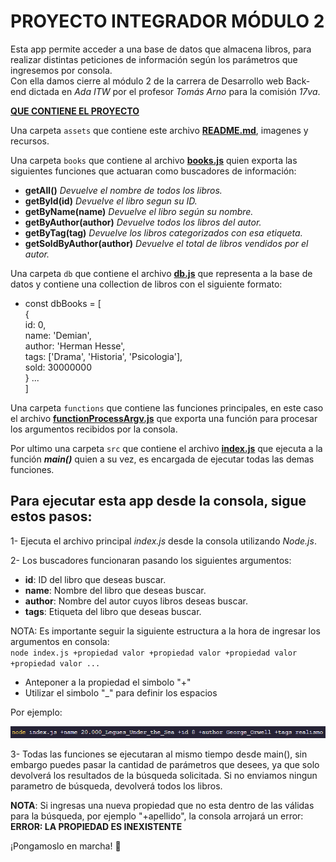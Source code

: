 # PROYECTO INTEGRADOR MÓDULO 2

Esta app permite acceder a una base de datos que almacena libros, para realizar distintas peticiones de información según los parámetros que ingresemos por consola.  
Con ella damos cierre al módulo 2 de la carrera de Desarrollo web Back-end dictada en _Ada ITW_ por el profesor _Tomás Arno_ para la comisión _17va_.

**<u> QUE CONTIENE EL PROYECTO </u>**

Una carpeta `assets` que contiene este archivo <u>**README.md**</u>, imagenes y recursos.

Una carpeta `books` que contiene al archivo <u>**books.js**</u> quien exporta las siguientes funciones que actuaran como buscadores de información:

- **getAll()** _Devuelve el nombre de todos los libros._
- **getById(id)** _Devuelve el libro segun su ID._
- **getByName(name)** _Devuelve el libro según su nombre._
- **getByAuthor(author)** _Devuelve todos los libros del autor._
- **getByTag(tag)** _Devuelve los libros categorizados con esa etiqueta._
- **getSoldByAuthor(author)** _Devuelve el total de libros vendidos por el autor._

Una carpeta `db` que contiene el archivo <u>**db.js**</u> que representa a la base de datos y contiene una collection de libros con el siguiente formato:

- const dbBooks = [  
   {  
   id: 0,  
   name: 'Demian',  
   author: 'Herman Hesse',  
   tags: ['Drama', 'Historia', 'Psicologia'],  
   sold: 30000000  
   } ...  
  ]

Una carpeta `functions` que contiene las funciones principales, en este caso el archivo <u>**functionProcessArgv.js**</u> que exporta una función para procesar los argumentos recibidos por la consola.

Por ultimo una carpeta `src` que contiene el archivo <u>**index.js**</u> que ejecuta a la función **_main()_** quien a su vez, es encargada de ejecutar todas las demas funciones.

## Para ejecutar esta app desde la consola, sigue estos pasos:

1- Ejecuta el archivo principal _index.js_ desde la consola utilizando _Node.js_.

2- Los buscadores funcionaran pasando los siguientes argumentos:

- **id**: ID del libro que deseas buscar.
- **name**: Nombre del libro que deseas buscar.
- **author**: Nombre del autor cuyos libros deseas buscar.
- **tags**: Etiqueta del libro que deseas buscar.

NOTA: Es importante seguir la siguiente estructura a la hora de ingresar los argumentos en consola:  
`node index.js +propiedad valor +propiedad valor +propiedad valor +propiedad valor ...`

- Anteponer a la propiedad el simbolo "+"
- Utilizar el simbolo "\_" para definir los espacios

Por ejemplo:

![alt text](./images/image-1.png)

3- Todas las funciones se ejecutaran al mismo tiempo desde main(), sin embargo puedes pasar la cantidad de parámetros que desees, ya que solo
devolverá los resultados de la búsqueda solicitada.
Si no enviamos ningun parametro de búsqueda, devolverá todos los libros.  

**NOTA**: Si ingresas una nueva propiedad que no esta dentro de las válidas para la búsqueda, por ejemplo "+apellido", la consola arrojará un error: **ERROR: LA PROPIEDAD ES INEXISTENTE**


¡Pongamoslo en marcha! 🤩
